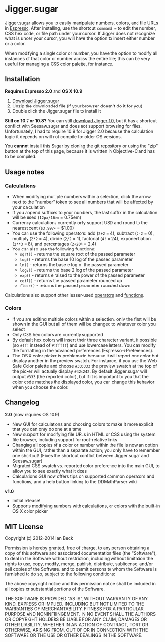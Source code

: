 # Jigger.sugar

Jigger.sugar allows you to easily manipulate numbers, colors, and file URLs in [Espresso](http://macrabbit.com/espresso/). After installing, use the shortcut `command =` to edit the number, CSS hex code, or file path under your cursor. If Jigger does not recognize what is under your cursor, you will have the option to insert either number or a color.

When modifying a single color or number, you have the option to modify all instances of that color or number across the entire file; this can be very useful for managing a CSS color palette, for instance.

## Installation

**Requires Espresso 2.0** and **OS X 10.9**

1. [Download Jigger.sugar](https://github.com/onecrayon/Jigger-sugar/releases/download/v2.0/Jigger.sugar.zip)
2. Unzip the downloaded file (if your browser doesn't do it for you)
3. Double click the Jigger.sugar file to install it

**Still on 10.7 or 10.8?** You can still [download Jigger 1.0](https://github.com/onecrayon/Jigger-sugar/releases/download/v1.0/Jigger.sugar.zip), but it has a shortcut conflict with Seesaw.sugar and does not support browsing for files. Unfortunately, I had to require 10.9 for Jigger 2.0 because the calculation logic it depends on will not compile for older OS versions.

You **cannot** install this Sugar by cloning the git repository or using the "zip" button at the top of this page, because it is written in Objective-C and has to be compiled.

## Usage notes

### Calculations

* When modifying multiple numbers within a selection, click the arrow next to the "number" token to see all numbers that will be affected by your calculation
* If you append suffixes to your numbers, the last suffix in the calculation will be used (`12px/16em` = 0.75em)
* Currency calculations currently only support USD and round to the nearest cent (`$3.99/4` = $1.00)
* You can use the following operators: add (`2+2` = 4), subtract (`2-2` = 0), multiply (`2*2` = 4), divide (`2/2` = 1), factorial (`4!` = 24), exponentiation (`2**3` = 8), and percentages (`2+20%` = 2.4)
* You can also use the following functions: 
    * `sqrt()` - returns the square root of the passed parameter
    * `log()` - returns the base 10 log of the passed parameter
    * `ln()` - returns the base e log of the passed parameter
    * `log2()` - returns the base 2 log of the passed parameter
    * `exp()` - returns e raised to the power of the passed parameter
    * `ceil()` - returns the passed parameter rounded up
    * `floor()` - returns the passed parameter rounded down

Calculations also support other lesser-used [operators](https://github.com/davedelong/DDMathParser/wiki/Operators) and [functions](https://github.com/davedelong/DDMathParser/wiki/Built-in-Functions).

### Colors

* If you are editing multiple colors within a selection, only the first will be shown in the GUI but all of them will be changed to whatever color you select
* Only CSS hex colors are currently supported
* By default hex colors will insert their three character variant, if possible (so `#fff` instead of `#ffffff`) and use lowercase letters. You can modify the formatting in the advanced preferences (Espresso&rarr;Preferences).
* The OS X color picker is problematic because it will report one color but display another in the preview swatch. For instance, if you use the Web Safe Color palette and choose `#333333` the preview swatch at the top of the picker will actually display `#424242`. By default Jigger.sugar will output `#333` (the reported color), but if it is important to you that the color code matches the displayed color, you can change this behavior when you choose the color.

## Changelog

**2.0** (now requires OS 10.9)

* New GUI for calculations and choosing colors to make it more explicit that you can only do one at a time
* New support for modifying file URLs in HTML or CSS using the system file browser, including support for root-relative links
* Changing all copies of a color or number within the file is now an option within the GUI, rather than a separate action; you only have to remember one shortcut! (Fixes the shortcut conflict between Jigger.sugar and Seesaw.sugar)
* Migrated CSS swatch vs. reported color preference into the main GUI, to allow you to see exactly what it does
* Calculations GUI now offers tips on supported common operators and functions, and a help button linking to the DDMathParser wiki

**v1.0**

* Initial release!
* Supports modifying numbers with calculations, or colors with the built-in OS X color picker

## MIT License

Copyright (c) 2012-2014 Ian Beck

Permission is hereby granted, free of charge, to any person obtaining a copy of this software and associated documentation files (the "Software"), to deal in the Software without restriction, including without limitation the rights to use, copy, modify, merge, publish, distribute, sublicense, and/or sell copies of the Software, and to permit persons to whom the Software is furnished to do so, subject to the following conditions:

The above copyright notice and this permission notice shall be included in all copies or substantial portions of the Software.

THE SOFTWARE IS PROVIDED "AS IS", WITHOUT WARRANTY OF ANY KIND, EXPRESS OR IMPLIED, INCLUDING BUT NOT LIMITED TO THE WARRANTIES OF MERCHANTABILITY, FITNESS FOR A PARTICULAR PURPOSE AND NONINFRINGEMENT. IN NO EVENT SHALL THE AUTHORS OR COPYRIGHT HOLDERS BE LIABLE FOR ANY CLAIM, DAMAGES OR OTHER LIABILITY, WHETHER IN AN ACTION OF CONTRACT, TORT OR OTHERWISE, ARISING FROM, OUT OF OR IN CONNECTION WITH THE SOFTWARE OR THE USE OR OTHER DEALINGS IN THE SOFTWARE.
